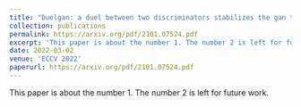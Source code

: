 ```yaml
---
title: "Duelgan: a duel between two discriminators stabilizes the gan training"
collection: publications
permalink: https://arxiv.org/pdf/2101.07524.pdf
excerpt: 'This paper is about the number 1. The number 2 is left for future work.'
date: 2022-03-02
venue: 'ECCV 2022'
paperurl: https://arxiv.org/pdf/2101.07524.pdf
---
```

This paper is about the number 1. The number 2 is left for future work.

<!-- [Download paper here](http://academicpages.github.io/files/paper1.pdf)

Recommended citation: Your Name, You. (2009). "Paper Title Number 1." <i>Journal 1</i>. 1(1). -->